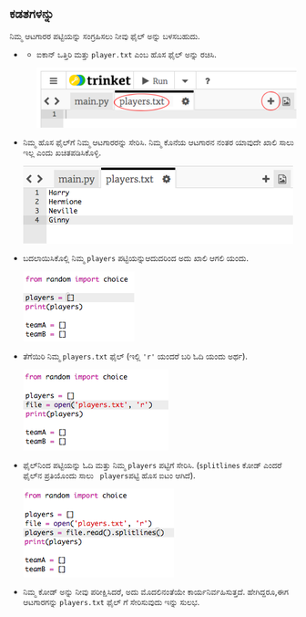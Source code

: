## ಕಡತಗಳನ್ನು

ನಿಮ್ಮ ಆಟಗಾರರ ಪಟ್ಟಿಯನ್ನು ಸಂಗ್ರಹಿಸಲು ನೀವು ಫೈಲ್ ಅನ್ನು ಬಳಸಬಹುದು.

+ + ಐಕಾನ್ ಒತ್ತಿರಿ ಮತ್ತು `player.txt` ಎಂಬ ಹೊಸ ಫೈಲ್ ಅನ್ನು ರಚಿಸಿ.
    
    ![ಸ್ಕ್ರೀನ್‍ಶಾಟ್](images/team-file-create.png)

+ ನಿಮ್ಮ ಹೊಸ ಫೈಲ್‌ಗೆ ನಿಮ್ಮ ಆಟಗಾರರನ್ನು ಸೇರಿಸಿ. ನಿಮ್ಮ ಕೊನೆಯ ಆಟಗಾರನ ನಂತರ ಯಾವುದೇ ಖಾಲಿ ಸಾಲು ಇಲ್ಲ ಎಂದು ಖಚಿತಪಡಿಸಿಕೊಳ್ಳಿ.
    
    ![ಸ್ಕ್ರೀನ್‍ಶಾಟ್](images/team-file-add.png)

+ ಬದಲಾಯಿಸಿಕೊಲ್ಲಿ ನಿಮ್ಮ `players` ಪಟ್ಟಿಯನ್ನುಆದುದರಿಂದ ಅದು ಖಾಲಿ ಆಗಲಿ ಯಂದು.
    
    ![ಸ್ಕ್ರೀನ್‍ಶಾಟ್](images/team-players-empty.png)

+ ತೆಗೆಯಿರಿ ನಿಮ್ಮ `players.txt` ಫೈಲ್ (ಇಲ್ಲಿ `'r'` ಯಂದರೆ ಬರಿ ಓದಿ ಯಂದು ಅರ್ಥ).
    
    ![ಸ್ಕ್ರೀನ್‍ಶಾಟ್](images/team-file-open.png)

+ ಫೈಲ್‌ನಿಂದ ಪಟ್ಟಿಯನ್ನು ಓದಿ ಮತ್ತು ನಿಮ್ಮ `players` ಪಟ್ಟಿಗೆ ಸೇರಿಸಿ. (`splitlines` ಕೋಡ್ ಎಂದರೆ ಫೈಲ್‌ನ ಪ್ರತಿಯೊಂದು ಸಾಲು ` players`ಪಟ್ಟಿ ಹೊಸ ಐಟಂ ಆಗಿದೆ).
    
    ![ಸ್ಕ್ರೀನ್‍ಶಾಟ್](images/team-file-load.png)

+ ನಿಮ್ಮ ಕೋಡ್ ಅನ್ನು ನೀವು ಪರೀಕ್ಷಿಸಿದರೆ, ಅದು ಮೊದಲಿನಂತೆಯೇ ಕಾರ್ಯನಿರ್ವಹಿಸುತ್ತದೆ. ಹೇಗಿದ್ದರೂ,ಈಗ ಆಟಗಾರಗನ್ನು `players.txt` ಫೈಲ್ ಗೆ ಸೇರಿಸುವುದು ಇನ್ನು ಸುಲಭ.